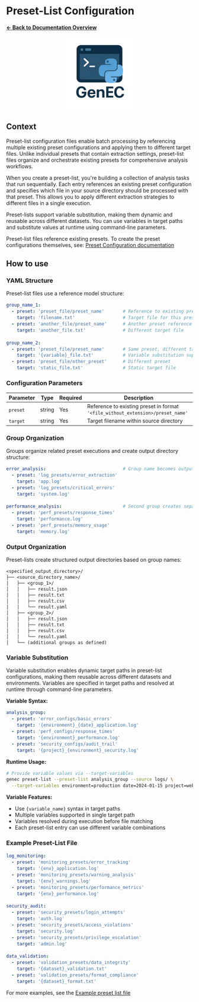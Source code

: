 # Preset-List Configuration

**[← Back to Documentation Overview](../overview.md)**

<div align="center">
  <img src="../assets/logo/GenEC-logo-transparent.png" alt="GenEC Logo" width="200"/>
</div>

## Context

Preset-list configuration files enable batch processing by referencing multiple existing preset configurations and applying them to different target files. Unlike individual presets that contain extraction settings, preset-list files organize and orchestrate existing presets for comprehensive analysis workflows.

When you create a preset-list, you're building a collection of analysis tasks that run sequentially. Each entry references an existing preset configuration and specifies which file in your source directory should be processed with that preset. This allows you to apply different extraction strategies to different files in a single execution.

Preset-lists support variable substitution, making them dynamic and reusable across different datasets. You can use variables in target paths and substitute values at runtime using command-line parameters.

Preset-list files reference existing presets. To create the preset configurations themselves, see: [Preset Configuration documentation](preset.md)

## How to use

### YAML Structure

Preset-list files use a reference model structure:

```yaml
group_name_1:
  - preset: 'preset_file/preset_name'       # Reference to existing preset
    target: 'filename.txt'                  # Target file for this preset
  - preset: 'another_file/preset_name'      # Another preset reference
    target: 'another_file.txt'              # Different target file

group_name_2:
  - preset: 'preset_file/preset_name'       # Same preset, different target
    target: '{variable}_file.txt'           # Variable substitution supported
  - preset: 'preset_file/other_preset'      # Different preset
    target: 'static_file.txt'               # Static target file
```

### Configuration Parameters

| Parameter | Type | Required | Description |
|-----------|------|----------|-------------|
| `preset` | string | Yes | Reference to existing preset in format `'<file_without_extension>/preset_name'` |
| `target` | string | Yes | Target filename within source directory |

### Group Organization

Groups organize related preset executions and create output directory structure:

```yaml
error_analysis:                             # Group name becomes output subdirectory
  - preset: 'log_presets/error_extraction'
    target: 'app.log'
  - preset: 'log_presets/critical_errors'
    target: 'system.log'

performance_analysis:                       # Second group creates separate subdirectory
  - preset: 'perf_presets/response_times'
    target: 'performance.log'
  - preset: 'perf_presets/memory_usage'
    target: 'memory.log'
```

### Output Organization

Preset-lists create structured output directories based on group names:

```
<specified_output_directory>/
├── <source_directory_name>/
│   ├── <group_1>/
│   │   ├── result.json
│   │   ├── result.txt
│   │   ├── result.csv
│   │   └── result.yaml
│   ├── <group_2>/
│   │   ├── result.json
│   │   ├── result.txt
│   │   ├── result.csv
│   │   └── result.yaml
│   └── (additional groups as defined)
```

### Variable Substitution

Variable substitution enables dynamic target paths in preset-list configurations, making them reusable across different datasets and environments. Variables are specified in target paths and resolved at runtime through command-line parameters.

**Variable Syntax:**
```yaml
analysis_group:
  - preset: 'error_configs/basic_errors'
    target: '{environment}_{date}_application.log'
  - preset: 'perf_configs/response_times'
    target: '{environment}_performance.log'
  - preset: 'security_configs/audit_trail'
    target: '{project}_{environment}_security.log'
```

**Runtime Usage:**
```bash
# Provide variable values via --target-variables
genec preset-list --preset-list analysis_group --source logs/ \
  --target-variables environment=production date=2024-01-15 project=webapp
```

**Variable Features:**
- Use `{variable_name}` syntax in target paths
- Multiple variables supported in single target path
- Variables resolved during execution before file matching
- Each preset-list entry can use different variable combinations


### Example Preset-List File
```yaml
log_monitoring:
  - preset: 'monitoring_presets/error_tracking'
    target: '{env}_application.log'
  - preset: 'monitoring_presets/warning_analysis'
    target: '{env}_warnings.log'
  - preset: 'monitoring_presets/performance_metrics'
    target: '{env}_performance.log'

security_audit:
  - preset: 'security_presets/login_attempts'
    target: 'auth.log'
  - preset: 'security_presets/access_violations'
    target: 'security.log'
  - preset: 'security_presets/privilege_escalation'
    target: 'admin.log'

data_validation:
  - preset: 'validation_presets/data_integrity'
    target: '{dataset}_validation.txt'
  - preset: 'validation_presets/format_compliance'
    target: '{dataset}_format.txt'
```

For more examples, see the [Example preset list file](../../GenEC/presets/example_preset-list.yaml)
